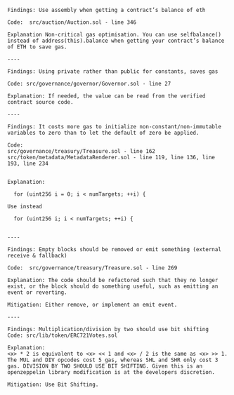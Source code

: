 	Findings: Use assembly when getting a contract’s balance of eth
	
	Code:  src/auction/Auction.sol - line 346
	
	Explanation Non-critical gas optimisation. You can use selfbalance() instead of address(this).balance when getting your contract’s balance of ETH to save gas.
	
	----
	
	Findings: Using private rather than public for constants, saves gas
	
	Code: src/governance/governor/Governor.sol - line 27
	
	Explanation: If needed, the value can be read from the verified contract source code.
	
	----
	
	Findings: It costs more gas to initialize non-constant/non-immutable variables to zero than to let the default of zero be applied.
	
	Code: 
	src/governance/treasury/Treasure.sol - line 162
	src/token/metadata/MetadataRenderer.sol - line 119, line 136, line 193, line 234
	
	
	Explanation: 
	
	  for (uint256 i = 0; i < numTargets; ++i) {
	
	Use instead
	
	  for (uint256 i; i < numTargets; ++i) {
	
	
	----
	
	Findings: Empty blocks should be removed or emit something (external receive & fallback)
	
	Code:  src/governance/treasury/Treasure.sol - line 269
	
	Explanation: The code should be refactored such that they no longer exist, or the block should do something useful, such as emitting an event or reverting.
	
	Mitigation: Either remove, or implement an emit event.
	
	----
	
	Findings: Multiplication/division by two should use bit shifting
	Code: src/lib/token/ERC721Votes.sol
	
	Explanation: 
	<x> * 2 is equivalent to <x> << 1 and <x> / 2 is the same as <x> >> 1. The MUL and DIV opcodes cost 5 gas, whereas SHL and SHR only cost 3 gas. DIVISION BY TWO SHOULD USE BIT SHIFTING. Given this is an openzeppelin library modification is at the developers discretion.
	
	Mitigation: Use Bit Shifting.
	
	
